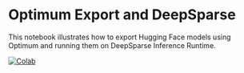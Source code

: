 # Optimum Export and DeepSparse

This notebook illustrates how to export Hugging Face models using Optimum and running them on DeepSparse Inference Runtime.

[![Colab](https://colab.research.google.com/assets/colab-badge.svg)](https://colab.research.google.com/github/neuralmagic/notebooks/blob/main/notebooks/optimum-deepsparse/optimum-export-deepsparse.ipynb)